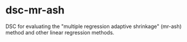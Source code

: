 # dsc-mr-ash

DSC for evaluating the "multiple regression adaptive shrinkage" (mr-ash) method and other linear regression methods.
